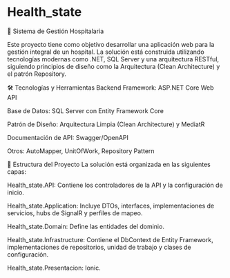 # Health_state

🏥 Sistema de Gestión Hospitalaria


Este proyecto tiene como objetivo desarrollar una aplicación web para la gestión integral de un hospital. La solución está construida utilizando tecnologías modernas como .NET, SQL Server y una arquitectura RESTful, siguiendo principios de diseño como la Arquitectura (Clean Architecture) y el patrón Repository.

🛠 Tecnologías y Herramientas
Backend Framework: ASP.NET Core Web API

Base de Datos: SQL Server con Entity Framework Core

Patrón de Diseño: Arquitectura Limpia (Clean Architecture) y MediatR

Documentación de API: Swagger/OpenAPI

Otros: AutoMapper, UnitOfWork, Repository Pattern

📂 Estructura del Proyecto
La solución está organizada en las siguientes capas:

Health_state.API: Contiene los controladores de la API y la configuración de inicio.

Health_state.Application: Incluye DTOs, interfaces, implementaciones de servicios, hubs de SignalR y perfiles de mapeo.

Health_state.Domain: Define las entidades del dominio.

Health_state.Infrastructure: Contiene el DbContext de Entity Framework, implementaciones de repositorios, unidad de trabajo y clases de configuración.

Health_state.Presentacion: Ionic.
